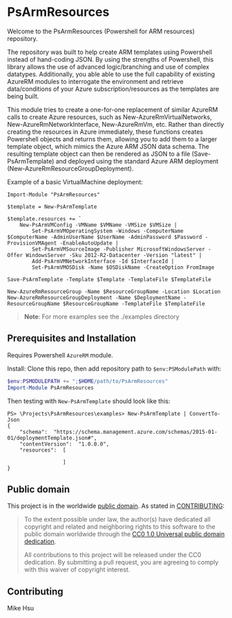 # PsArmResources
Welcome to the PsArmResources (Powershell for ARM resources) repository.

The repository was built to help create ARM templates using Powershell instead of hand-coding JSON. By using the strengths of Powershell, this library allows the use of advanced logic/branching and use of complex datatypes. Additionally, you able able to use the full capability of existing AzureRM modules to interrogate the environment and retrieve data/conditions of your Azure subscription/resources as the templates are being built.

This module tries to create a one-for-one replacement of similar AzureRM calls to create Azure resources, such as New-AzureRmVirtualNetworks, New-AzureRmNetworkInterface, New-AzureRmVm, etc.  Rather than directly creating the resources in Azure immediately, these functions creates Powershell objects and returns them, allowing you to add them to a larger template object, which mimics the Azure ARM JSON data schema. The resulting template object can then be rendered as JSON to a file (Save-PsArmTemplate) and deployed using the standard Azure ARM deployment (New-AzureRmResourceGroupDeployment).

Example of a basic VirtualMachine deployment:

````
Import-Module "PsArmResources" 

$template = New-PsArmTemplate 

$template.resources += `
    New-PsArmVMConfig -VMName $VMName -VMSize $VMSize |
        Set-PsArmVMOperatingSystem -Windows -ComputerName $ComputerName -AdminUserName $UserName -AdminPassword $Password -ProvisionVMAgent -EnableAutoUpdate |
        Set-PsArmVMSourceImage -Publisher MicrosoftWindowsServer -Offer WindowsServer -Sku 2012-R2-Datacenter -Version "latest" |
        Add-PsArmVMNetworkInterface -Id $InterfaceId |
        Set-PsArmVMOSDisk -Name $OSDiskName -CreateOption FromImage

Save-PsArmTemplate -Template $Template -TemplateFile $TemplateFile

New-AzureRmResourceGroup -Name $ResourceGroupName -Location $Location
New-AzureRmResourceGroupDeployment -Name $DeploymentName -ResourceGroupName $ResourceGroupName -TemplateFile $TemplateFile

````

> **Note**: For more examples see the ./examples directory


## Prerequisites and Installation

Requires Powershell `AzureRM` module.

Install:  Clone this repo, then add repository path to `$env:PSModulePath` with:

```ps1
$env:PSMODULEPATH += ";$HOME/path/to/PsArmResources"
Import-Module PsArmResources
```

Then testing with `New-PsArmTemplate` should look like this:
```
PS> \Projects\PsArmResources\examples> New-PsArmTemplate | ConvertTo-Json
{
    "schema":  "https://schema.management.azure.com/schemas/2015-01-01/deploymentTemplate.json#",
    "contentVersion":  "1.0.0.0",
    "resources":  [

                  ]
}
```


## Public domain

This project is in the worldwide [public domain](LICENSE.md). As stated in [CONTRIBUTING](CONTRIBUTING.md):

> To the extent possible under law, the author(s) have dedicated all copyright and related and neighboring rights to this software to the public domain worldwide through the [CC0 1.0 Universal public domain dedication](https://creativecommons.org/publicdomain/zero/1.0/).
> 
> All contributions to this project will be released under the CC0 dedication. By submitting a pull request, you are agreeing to comply with this waiver of copyright interest.

## Contributing

Mike Hsu
